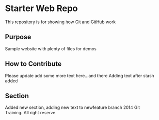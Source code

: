 # Starter Web Repo

This repository is for showing how Git and GitHub work

## Purpose

Sample website with plenty of files for demos

## How to Contribute
Please update add some more text here...and there Adding text after stash added

## Section
Added new section, adding new text to newfeature branch 2014 Git Training. All right reserve.